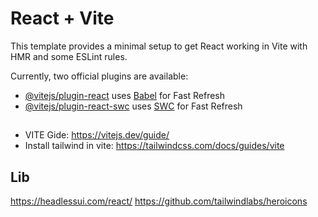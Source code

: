 # React + Vite

This template provides a minimal setup to get React working in Vite with HMR and some ESLint rules.

Currently, two official plugins are available:

- [@vitejs/plugin-react](https://github.com/vitejs/vite-plugin-react/blob/main/packages/plugin-react/README.md) uses [Babel](https://babeljs.io/) for Fast Refresh
- [@vitejs/plugin-react-swc](https://github.com/vitejs/vite-plugin-react-swc) uses [SWC](https://swc.rs/) for Fast Refresh



## 
* VITE Gide: https://vitejs.dev/guide/
* Install tailwind in vite: https://tailwindcss.com/docs/guides/vite

## Lib
https://headlessui.com/react/
https://github.com/tailwindlabs/heroicons


